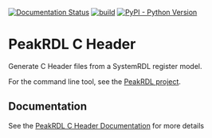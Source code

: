 [![Documentation Status](https://readthedocs.org/projects/peakrdl-cheader/badge/?version=latest)](https://peakrdl-python.readthedocs.io)
[![build](https://github.com/SystemRDL/PeakRDL-cheader/actions/workflows/build/badge.svg)](https://github.com/SystemRDL/PeakRDL-cheader/actions/workflows/build.yaml?query=branch%3Amain)
[![PyPI - Python Version](https://img.shields.io/pypi/pyversions/peakrdl-cheader.svg)](https://pypi.org/project/peakrdl-cheader)

# PeakRDL C Header
Generate C Header files from a SystemRDL register model.

For the command line tool, see the [PeakRDL project](https://peakrdl.readthedocs.io).

## Documentation
See the [PeakRDL C Header Documentation](https://peakrdl-cheader.readthedocs.io) for more details
